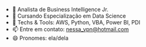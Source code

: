 - 🔭 Analista de Business Intelligence Jr.
- 🌱 Cursando Especialização em Data Science
- 👯 Techs & Tools: AWS, Python, VBA, Power BI, PDI
- 📫 Entre em contato: nessa_vpn@hotmail.com
- 😄 Pronomes: ela/dela
